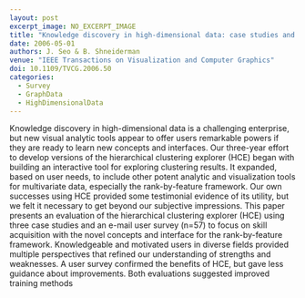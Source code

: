 ```yaml
---
layout: post
excerpt_image: NO_EXCERPT_IMAGE
title: "Knowledge discovery in high-dimensional data: case studies and a user survey for the rank-by-feature framework"
date: 2006-05-01
authors: J. Seo & B. Shneiderman
venue: "IEEE Transactions on Visualization and Computer Graphics"
doi: 10.1109/TVCG.2006.50
categories:
  - Survey
  - GraphData
  - HighDimensionalData
---
```

Knowledge discovery in high-dimensional data is a challenging enterprise, but new visual analytic tools appear to offer users remarkable powers if they are ready to learn new concepts and interfaces. Our three-year effort to develop versions of the hierarchical clustering explorer (HCE) began with building an interactive tool for exploring clustering results. It expanded, based on user needs, to include other potent analytic and visualization tools for multivariate data, especially the rank-by-feature framework. Our own successes using HCE provided some testimonial evidence of its utility, but we felt it necessary to get beyond our subjective impressions. This paper presents an evaluation of the hierarchical clustering explorer (HCE) using three case studies and an e-mail user survey (n=57) to focus on skill acquisition with the novel concepts and interface for the rank-by-feature framework. Knowledgeable and motivated users in diverse fields provided multiple perspectives that refined our understanding of strengths and weaknesses. A user survey confirmed the benefits of HCE, but gave less guidance about improvements. Both evaluations suggested improved training methods
